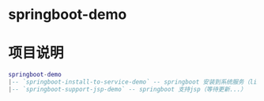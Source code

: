 # springboot-demo

# 项目说明

```lua
springboot-demo
|-- `springboot-install-to-service-demo` -- springboot 安装到系统服务（linux|windows)
|-- `springboot-support-jsp-demo` -- springboot 支持jsp（等待更新...）
```
